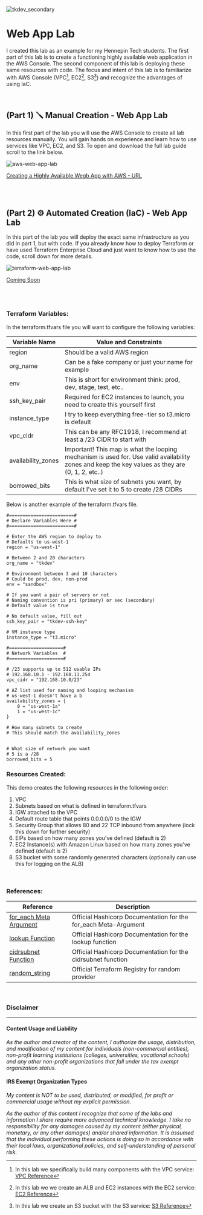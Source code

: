 
![tkdev_secondary](https://github.com/user-attachments/assets/45692378-8f3e-4df0-adb4-74b4d047a0d8)

# Web App Lab

I created this lab as an example for my Hennepin Tech students. The first part of this lab is to create a functioning highly available web application in the AWS Console. The second component of this lab is deploying these same resources with code. The focus and intent of this lab is to familiarize with AWS Console (VPC[^1], EC2[^2], S3[^3]) and recognize the advantages of using IaC.  

[^1]: In this lab we specifically build many components with the VPC service: [VPC Reference](https://docs.aws.amazon.com/vpc/latest/userguide/what-is-amazon-vpc.html)
[^2]: In this lab we we create an ALB and EC2 instances with the EC2 service: [EC2 Reference](https://docs.aws.amazon.com/AWSEC2/latest/UserGuide/concepts.html)
[^3]: In this lab we create an S3 bucket with the S3 service: [S3 Reference](https://docs.aws.amazon.com/AmazonS3/latest/userguide/Welcome.html)

<br>

## (Part 1) 🪛 Manual Creation - Web App Lab

In this first part of the lab you will use the AWS Console to create all lab resources manually. You will gain hands on experience and learn how to use services like VPC, EC2, and S3. To open and download the full lab guide scroll to the link below.

![aws-web-app-lab](https://github.com/user-attachments/assets/f7cf8534-6de9-4748-bc52-3e3efc02daa6)

[Creating a Highly Available Wegb App with AWS - URL](https://tkdev-content.s3.us-east-1.amazonaws.com/Cloud/tkdev-webapp-w-lb-lab.pdf)


<br>
<br>

## (Part 2) ⚙️ Automated Creation (IaC) - Web App Lab

In this part of the lab you will deploy the exact same infrastructure as you did in part 1, but with code. If you already know how to deploy Terraform or have used Terraform Enterprise Cloud and just want to know how to use the code, scroll down for more details. 

![terraform-web-app-lab](https://github.com/user-attachments/assets/a5234bc9-8c7e-4260-a0d6-74e30d684ba1)


[Coming Soon]()

<br>
<br>

### Terraform Variables:

In the terraform.tfvars file you will want to configure the following variables:

| Variable Name | Value and Constraints |
| ---------------|------------------------------|
| region | Should be a valid AWS region |
| org_name | Can be a fake company or just your name for example | 
| env | This is short for environment think: prod, dev, stage, test, etc.. | 
| ssh_key_pair | Required for EC2 instances to launch, you need to create this yourself first |
| instance_type | I try to keep everything free-tier so t3.micro is default | 
| vpc_cidr | This can be any RFC1918, I recommend at least a /23 CIDR to start with |
| availability_zones | Important! This map is what the looping mechanism is used for. Use valid availability zones and keep the key values as they are (0, 1, 2, etc..) |
| borrowed_bits | This is what size of subnets you want, by default I've set it to 5 to create /28 CIDRs | 

Below is another example of the terraform.tfvars file.

```
#========================#
# Declare Variables Here #
#========================#

# Enter the AWS region to deploy to
# Defaults to us-west-1
region = "us-west-1"

# Between 2 and 20 characters
org_name = "tkdev"

# Environment between 3 and 10 characters
# Could be prod, dev, non-prod
env = "sandbox"

# If you want a pair of servers or not
# Naming convention is pri (primary) or sec (secondary)
# Default value is true

# No default value, fill out
ssh_key_pair = "tkdev-ssh-key"

# VM instance type
instance_type = "t3.micro"

#====================#
# Network Variables  #
#====================#

# /23 supports up to 512 usable IPs
# 192.168.10.1 - 192.168.11.254
vpc_cidr = "192.168.10.0/23"

# AZ list used for naming and looping mechanism
# us-west-1 doesn't have a b
availability_zones = {
    0 = "us-west-1a"
    1 = "us-west-1c"
}

# How many subnets to create
# This should match the availability_zones


# What size of network you want
# 5 is a /28
borrowed_bits = 5

```
### Resources Created:
This demo creates the following resources in the following order:

1. VPC
2. Subnets based on what is defined in terraform.tfvars
3. IGW attached to the VPC
4. Default route table that points 0.0.0.0/0 to the IGW
5. Security Group that allows 80 and 22 TCP inbound from anywhere (lock this down for further security)
6. EIPs based on how many zones you've defined (default is 2)
7. EC2 Instance(s) with Amazon Linux based on how many zones you've defined (default is 2)
8. S3 bucket with some randomly generated characters (optionally can use this for logging on the ALB) 


<br>

### References:

| Reference      | Description   | 
| ---------------|---------------|
| [for_each Meta Argument](https://developer.hashicorp.com/terraform/language/meta-arguments/for_each)| Official Hashicorp Documentation for the for_each Meta-Argument
| [lookup Function](https://developer.hashicorp.com/terraform/language/functions/lookup) | Official Hashicorp Documentation for the lookup function
| [cidrsubnet Function](https://developer.hashicorp.com/terraform/language/functions/cidrsubnet) | Official Hashicorp Documentation for the cidrsubnet function
| [random_string](https://registry.terraform.io/providers/hashicorp/random/3.0.0/docs/resources/string) | Official Terraform Registry for random provider

<br>

### Disclaimer
---
#### Content Usage and Liability

*As the author and creator of the content, I authorize the usage, distribution, and modification of my content for individuals (non-commercial entities), non-profit learning institutions (colleges, universities, vocational schools) and any other non-profit organizations that fall under the tax exempt organization status.*

#### IRS Exempt Organization Types

*My content is NOT to be used, distributed, or modified, for profit or commercial usage without my explicit permission.*

*As the author of this content I recognize that some of the labs and information I share require more advanced technical knowledge. I take no responsibility for any damages caused by my content (either physical, monetary, or any other damages) and/or shared information. It is assumed that the individual performing these actions is doing so in accordance with their local laws, organizational policies, and self-understanding of personal risk.*
